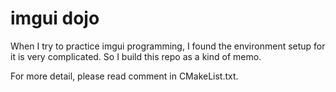 # imgui dojo
When I try to practice imgui programming, I found the environment setup for it is very complicated. So I build this repo as a kind of memo.

For more detail, please read comment in CMakeList.txt.